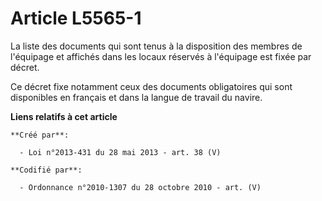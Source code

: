 # Article L5565-1

La liste des documents qui sont tenus à la disposition des membres de l'équipage et affichés dans les locaux réservés à
l'équipage est fixée par décret. 

Ce décret fixe notamment ceux des documents obligatoires qui sont disponibles en français et dans la langue de travail du
navire.

**Liens relatifs à cet article**

	**Créé par**:

	  - Loi n°2013-431 du 28 mai 2013 - art. 38 (V)

	**Codifié par**:

	  - Ordonnance n°2010-1307 du 28 octobre 2010 - art. (V)
